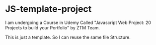 # JS-template-project

I am undergoing a Course in Udemy Called "Javascript Web Project: 20 Projects to build your Portfolio" by ZTM Team.

This is just a template. So I can reuse the same file Structure.
